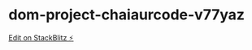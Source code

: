 # dom-project-chaiaurcode-v77yaz

[Edit on StackBlitz ⚡️](https://stackblitz.com/edit/dom-project-chaiaurcode-v77yaz)